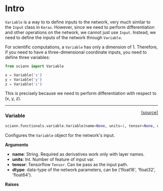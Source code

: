 # Intro

`Variable` is a way to to define inputs to the network, very much similar to the `Input` class in `Keras`. However, since we need to perform differentiation and other operations on the network, we cannot just use `Input`. Instead, we need to define the inputs of the network through `Variable`. 

For scientific computations, a `Variable` has only a dimension of 1. Therefore, if you need to have a three-dimensional coordinate inputs, you need to define three variables:

```python
from sciann import Variable

x = Variable('x')
y = Variable('y')
z = Variable('z')
```

This is precisely because we need to perform differentiation with respect to (x, y, z). 


---

<span style="float:right;">[[source]](https://github.com/sciann/sciann/tree/master/sciann/functionals/variable.py#L10)</span>
### Variable

```python
sciann.functionals.variable.Variable(name=None, units=1, tensor=None, dtype=None)
```

Configures the `Variable` object for the network's input.

__Arguments__

- __name__: String.
    Required as derivatives work only with layer names.
- __units__: Int.
    Number of feature of input var.
- __tensor__: Tensorflow `Tensor`.
    Can be pass as the input path.
- __dtype__: data-type of the network parameters, can be
    ('float16', 'float32', 'float64').

__Raises__


    

